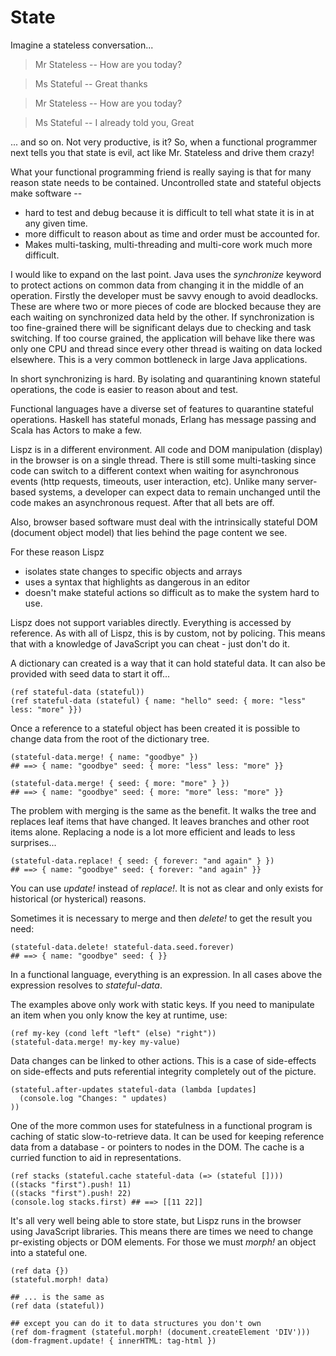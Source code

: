 # State

Imagine a stateless conversation...

> Mr Stateless -- How are you today?

> Ms Stateful -- Great thanks

> Mr Stateless -- How are you today?

> Ms Stateful -- I already told you, Great

... and so on. Not very productive, is it? So, when a functional programmer next tells you that state is evil, act like Mr. Stateless and drive them crazy!

What your functional programming friend is really saying is that for many reason state needs to be contained. Uncontrolled state and stateful objects make software --

* hard to test and debug because it is difficult to tell what state it is in at any given time.
* more difficult to reason about as time and order must be accounted for.
* Makes multi-tasking, multi-threading and multi-core work much more difficult.

I would like to expand on the last point. Java uses the _synchronize_ keyword to protect actions on common data from changing it in the middle of an operation. Firstly the developer must be savvy enough to avoid deadlocks. These are where two or more pieces of code are blocked because they are each waiting on synchronized data held by the other. If synchronization is too fine-grained there will be significant delays due to checking and task switching. If too course grained, the application will behave like there was only one CPU and thread since every other thread is waiting on data locked elsewhere. This is a very common bottleneck in large Java applications.

In short synchronizing is hard. By isolating and quarantining known stateful operations, the code is easier to reason about and test.

Functional languages have a diverse set of features to quarantine stateful operations. Haskell has stateful monads, Erlang has message passing and Scala has Actors to make a few.

Lispz is in a different environment. All code and DOM manipulation (display) in the browser is on a single thread. There is still some multi-tasking since code can switch to a different context when waiting for asynchronous events (http requests, timeouts, user interaction, etc). Unlike many server-based systems, a developer can expect data to remain unchanged until the code makes an asynchronous request. After that all bets are off.

Also, browser based software must deal with the intrinsically stateful DOM (document object model) that lies behind the page content we see.

For these reason Lispz

* isolates state changes to specific objects and arrays
* uses a syntax that highlights as dangerous in an editor
* doesn't make stateful actions so difficult as to make the system hard to use.

Lispz does not support variables directly. Everything is accessed by reference. As with all of Lispz, this is by custom, not by policing. This means that with a knowledge of JavaScript you can cheat - just don't do it.

A dictionary can created is a way that it can hold stateful data. It can also be provided with seed data to start it off...

    (ref stateful-data (stateful))
    (ref stateful-data (stateful) { name: "hello" seed: { more: "less" less: "more" }})

Once a reference to a stateful object has been created it is possible to change data from the root of the dictionary tree.

    (stateful-data.merge! { name: "goodbye" })
    ## ==> { name: "goodbye" seed: { more: "less" less: "more" }}

    (stateful-data.merge! { seed: { more: "more" } })
    ## ==> { name: "goodbye" seed: { more: "more" less: "more" }}

The problem with merging is the same as the benefit. It walks the tree and replaces leaf items that have changed. It leaves branches and other root items alone. Replacing a node is a lot more efficient and leads to less surprises...

    (stateful-data.replace! { seed: { forever: "and again" } })
    ## ==> { name: "goodbye" seed: { forever: "and again" }}

You can use _update!_ instead of _replace!_. It is not as clear and only exists for historical (or hysterical) reasons.

Sometimes it is necessary to merge and then _delete!_ to get the result you need:

    (stateful-data.delete! stateful-data.seed.forever)
    ## ==> { name: "goodbye" seed: { }}

In a functional language, everything is an expression. In all cases above the expression resolves to _stateful-data_.

The examples above only work with static keys. If you need to manipulate an item when you only know the key at runtime, use:

    (ref my-key (cond left "left" (else) "right"))
    (stateful-data.merge! my-key my-value)

Data changes can be linked to other actions. This is a case of side-effects on side-effects and puts referential integrity completely out of the picture.

    (stateful.after-updates stateful-data (lambda [updates]
      (console.log "Changes: " updates)
    ))

One of the more common uses for statefulness in a functional program is caching of static slow-to-retrieve data. It can be used for keeping reference data from a database - or pointers to nodes in the DOM. The cache is a curried function to aid in representations.

    (ref stacks (stateful.cache stateful-data (=> (stateful [])))
    ((stacks "first").push! 11)
    ((stacks "first").push! 22)
    (console.log stacks.first) ## ==> [[11 22]]

It's all very well being able to store state, but Lispz runs in the browser using JavaScript libraries. This means there are times we need to change pr-existing objects or DOM elements. For those we must _morph!_ an object into a stateful one.

    (ref data {})
    (stateful.morph! data)

    ## ... is the same as
    (ref data (stateful))

    ## except you can do it to data structures you don't own
    (ref dom-fragment (stateful.morph! (document.createElement 'DIV')))
    (dom-fragment.update! { innerHTML: tag-html })
